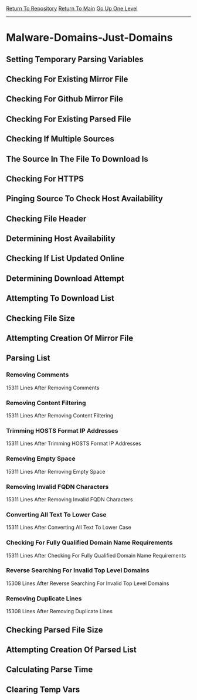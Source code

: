 [Return To Repository](https://github.com/deathbybandaid/piholeparser/)
[Return To Main](https://github.com/deathbybandaid/piholeparser/blob/master/RecentRunLogs/Mainlog.md)
[Go Up One Level](https://github.com/deathbybandaid/piholeparser/blob/master/RecentRunLogs/TopLevelScripts/30-Processing-Blacklists.md)
____________________________________
# Malware-Domains-Just-Domains
## Setting Temporary Parsing Variables
## Checking For Existing Mirror File
## Checking For Github Mirror File
## Checking For Existing Parsed File
## Checking If Multiple Sources
## The Source In The File To Download Is
## Checking For HTTPS
## Pinging Source To Check Host Availability
## Checking File Header
## Determining Host Availability
## Checking If List Updated Online
## Determining Download Attempt
## Attempting To Download List
## Checking File Size
## Attempting Creation Of Mirror File
## Parsing List
### Removing Comments
15311 Lines After Removing Comments
### Removing Content Filtering
15311 Lines After Removing Content Filtering
### Trimming HOSTS Format IP Addresses
15311 Lines After Trimming HOSTS Format IP Addresses
### Removing Empty Space
15311 Lines After Removing Empty Space
### Removing Invalid FQDN Characters
15311 Lines After Removing Invalid FQDN Characters
### Converting All Text To Lower Case
15311 Lines After Converting All Text To Lower Case
### Checking For Fully Qualified Domain Name Requirements
15311 Lines After Checking For Fully Qualified Domain Name Requirements
### Reverse Searching For Invalid Top Level Domains
15308 Lines After Reverse Searching For Invalid Top Level Domains
### Removing Duplicate Lines
15308 Lines After Removing Duplicate Lines
## Checking Parsed File Size
## Attempting Creation Of Parsed List
## Calculating Parse Time
## Clearing Temp Vars
